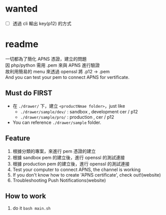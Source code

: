 
# wanted
- [ ] 透過 cli 輸出 key(p12) 的方式

# readme

一切都為了簡化 APNS 憑證，建立的問題  
因 php/python 需用 .pem 來與 APNS 進行驗證  
故利用簡易的 menu 來透過 openssl 將 .p12 -> .pem  
And you can test your pem to connect APNS for vertificate.

## Must do FIRST

- 在 ```./drawer/``` 下，建立 ```<productNmae folder>```，just like 
	- ```./drawer/sample/dev/``` : sandbox , development cer / p12 
	- ```./drawer/sample/pro/``` : production , cer / p12
- You can reference ```./drawer/sample``` folder.

## Feature

1. 根據分類的專案，來進行 pem 憑證的建立
2. 根據 sandbox pem 的建立後，進行 openssl 的測試連接
3. 根據 production pem 的建立後，進行 openssl 的測試連接
4. Test your computer to connect APNS, the channel is working
5. If you don't know how to create 'APNS certificate', check out!(website)
6. Troubleshooting Push Notifications(website)

## How to work

1. do it ```bash main.sh```
